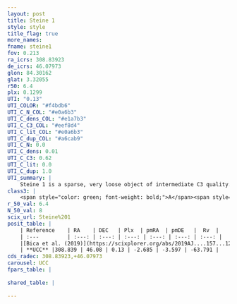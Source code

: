 ```yaml
---
layout: post
title: Steine 1
style: style
title_flag: true
more_names: 
fname: steine1
fov: 0.213
ra_icrs: 308.83923
de_icrs: 46.07973
glon: 84.30162
glat: 3.32055
r50: 6.4
plx: 0.1299
UTI: "0.13"
UTI_COLOR: "#f4bdb6"
UTI_C_N_COL: "#e0a6b3"
UTI_C_dens_COL: "#e1a7b3"
UTI_C_C3_COL: "#eef8d4"
UTI_C_lit_COL: "#e0a6b3"
UTI_C_dup_COL: "#a6cab9"
UTI_C_N: 0.0
UTI_C_dens: 0.01
UTI_C_C3: 0.62
UTI_C_lit: 0.0
UTI_C_dup: 1.0
UTI_summary: |
    Steine 1 is a sparse, very loose object of intermediate C3 quality. It is rarely studied in the literature, with no articles listed in the last 6 years.<br><br><span style="color: #99180f; font-weight: bold;">Warning: </span>contains less than 25 stars with <i>P>0.5</i> estimated.
class3: |
    <span style="color: green; font-weight: bold;">A</span><span style="color: red; font-weight: bold;">C</span>
r_50_val: 6.4
N_50_val: 8
scix_url: Steine%201
posit_table: |
    | Reference    | RA    | DEC   | Plx  | pmRA  | pmDE   |  Rv  |
    | :---         | :---: | :---: | :---: | :---: | :---: | :---: |
    |[Bica et al. (2019)](https://scixplorer.org/abs/2019AJ....157...12B) | 308.805 | 46.088 | -- | -- | -- | -- |
    | **UCC** |308.839 | 46.08 | 0.13 | -2.685 | -3.597 | -63.791 | 
cds_radec: 308.83923,+46.07973
carousel: UCC
fpars_table: |
    
shared_table: |
    
---
```

